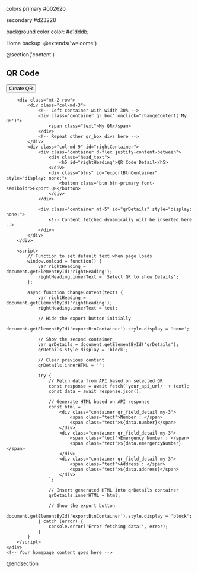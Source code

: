 colors 
primary 
#00262b


secondary
#d23228


background color 
color: #e1dddb;



Home backup:
@extends('welcome')

@section('content')
    <div class="container mt-2">
        <div class="d-flex justify-content-between align-items-center heading_div">
            <div class="head_text">
                <h2>QR Code</h2>
            </div>
            <div class="btns">
                <button class="bigbtn btn btn-primary font-semibold">Create QR</button>
            </div>
        </div>

        <div class="mt-2 row">
            <div class="col-md-3">
                <!-- Left container with width 30% -->
                <div class="container qr_box" onclick="changeContent('My QR')">
                    <span class="text">My QR</span>
                </div>
                <!-- Repeat other qr_box divs here -->
            </div>
            <div class="col-md-9" id="rightContainer">
                <div class="container d-flex justify-content-between">
                    <div class="head_text">
                        <h5 id="rightHeading">QR Code Detail</h5>
                    </div>
                    <div class="btns" id="exportBtnContainer" style="display: none;">
                        <button class="btn btn-primary font-semibold">Export QR</button>
                    </div>
                </div>

                <div class="container mt-5" id="qrDetails" style="display: none;">
                    <!-- Content fetched dynamically will be inserted here -->
                </div>
            </div>
        </div>
        
        <script>
            // Function to set default text when page loads
            window.onload = function() {
                var rightHeading = document.getElementById('rightHeading');
                rightHeading.innerText = 'Select QR to show Details';
            };
            
            async function changeContent(text) {
                var rightHeading = document.getElementById('rightHeading');
                rightHeading.innerText = text;
                
                // Hide the export button initially
                document.getElementById('exportBtnContainer').style.display = 'none';
                
                // Show the second container
                var qrDetails = document.getElementById('qrDetails');
                qrDetails.style.display = 'block';
                
                // Clear previous content
                qrDetails.innerHTML = '';
                
                try {
                    // Fetch data from API based on selected QR
                    const response = await fetch('your_api_url/' + text);
                    const data = await response.json();
                    
                    // Generate HTML based on API response
                    const html = `
                        <div class="container qr_field_detail my-3">
                            <span class="text">Number : </span>
                            <span class="text">${data.number}</span>
                        </div>
                        <div class="container qr_field_detail my-3">
                            <span class="text">Emergency Number : </span>
                            <span class="text">${data.emergencyNumber}</span>
                        </div>
                        <div class="container qr_field_detail my-3">
                            <span class="text">Address : </span>
                            <span class="text">${data.address}</span>
                        </div>
                    `;
                    
                    // Insert generated HTML into qrDetails container
                    qrDetails.innerHTML = html;
                    
                    // Show the export button
                    document.getElementById('exportBtnContainer').style.display = 'block';
                } catch (error) {
                    console.error('Error fetching data:', error);
                }
            }
        </script>
    </div>
    <!-- Your homepage content goes here -->
@endsection
